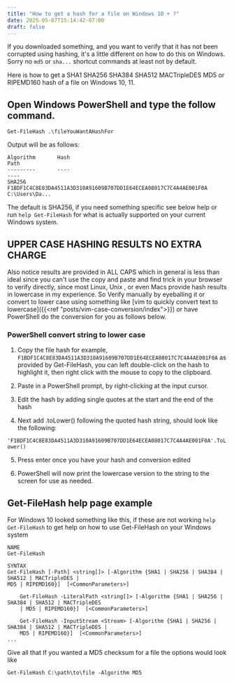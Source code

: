 ```yaml
---
title: "How to get a hash for a file on Windows 10 + ?"
date: 2025-05-07T15:14:42-07:00
draft: false
---
```


If you downloaded something, and you want to verify that it has not been corrupted using hashing, it's a little 
different on how to do this on Windows.  Sorry no `md5` or `sha...` shortcut commands at least not by default.
 
Here is how to get a SHA1 SHA256  SHA384  SHA512 MACTripleDES
MD5 or RIPEMD160 hash of a file on Windows 10, 11. 

## Open Windows PowerShell and type the follow command.

    Get-FileHash .\fileYouWantAHashFor

Output will be as follows:
    
    Algorithm       Hash                                                                   Path
    ---------       ----                                                                   ----
    SHA256          F1BDF1C4C8E83DA4511A3D310A91609B707DD1E64ECEA08017C7C4A4AE001F0A       C:\Users\Da...


The default is SHA256, if you need something specific see below help or run 
`help Get-FileHash` for what is actually supported on your current Windows system.

## UPPER CASE HASHING RESULTS NO EXTRA CHARGE
Also notice results are provided in ALL CAPS which in 
general is less than ideal since you can't use the copy and paste and find trick in your browser to verify directly, 
since most Linux, Unix , or even Macs provide hash results in lowercase in my experience. So Verify manually by 
eyeballing it or convert to lower case using something like [vim to quickly convert text to lowercase]({{<ref "posts/vim-case-conversion/index">}}) or have PowerShell do the conversion for you as follows below.

### PowerShell convert string to lower case

1. Copy the file hash for example, `F1BDF1C4C8E83DA4511A3D310A91609B707DD1E64ECEA08017C7C4A4AE001F0A` as provided by Get-FileHash, you can left double-click on the hash to highlight it, then right click with the mouse to copy to the clipboard.

2. Paste in a PowerShell prompt, by right-clicking at the input cursor.
3.  Edit the hash by adding single quotes at the start and the end of the hash

4. Next add .toLower() following the quoted hash string, should look like the following:

`'F1BDF1C4C8E83DA4511A3D310A91609B707DD1E64ECEA08017C7C4A4AE001F0A'.ToLower()`

5. Press enter once you have your hash and conversion edited  

6. PowerShell will now print the lowercase version to the string to the screen for use as needed. 

## Get-FileHash help page example

For Windows 10 looked something like this, if these are not working  `help Get-FileHash` to get help on how to use 
Get-FileHash on your Windows system

    NAME
    Get-FileHash
    
    SYNTAX
    Get-FileHash [-Path] <string[]> [-Algorithm {SHA1 | SHA256 | SHA384 | SHA512 | MACTripleDES |
    MD5 | RIPEMD160}]  [<CommonParameters>]

        Get-FileHash -LiteralPath <string[]> [-Algorithm {SHA1 | SHA256 | SHA384 | SHA512 | MACTripleDES
        | MD5 | RIPEMD160}]  [<CommonParameters>]

        Get-FileHash -InputStream <Stream> [-Algorithm {SHA1 | SHA256 | SHA384 | SHA512 | MACTripleDES |
        MD5 | RIPEMD160}]  [<CommonParameters>]
    ...


Give all that If you wanted a MD5 checksum for a file the options would look like

    Get-FileHash C:\path\to\file -Algorithm MD5

